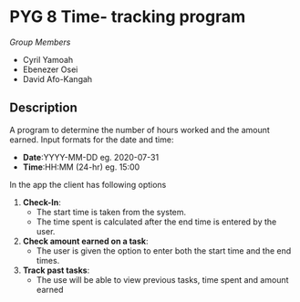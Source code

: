 # PYG 8 Time- tracking program

_Group Members_

-   Cyril Yamoah
-   Ebenezer Osei
-   David Afo-Kangah

## Description

A program to determine the number of hours worked and the amount earned.
Input formats for the date and time:

-   **Date**:YYYY-MM-DD eg. 2020-07-31
-   **Time**:HH:MM (24-hr) eg. 15:00

In the app the client has following options

1.  **Check-In**:
    -   The start time is taken from the system.
    -   The time spent is calculated after the end time is entered by the user.
2.  **Check amount earned on a task**:
    -   The user is given the option to enter both the start time and the end times.
3.  **Track past tasks**:
    -   The use will be able to view previous tasks, time spent and amount earned
